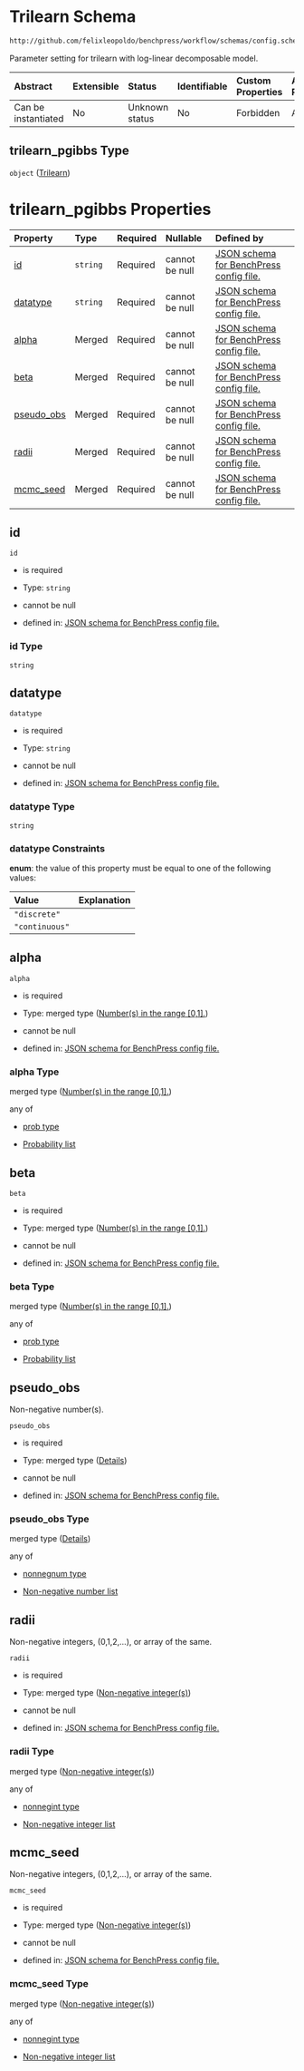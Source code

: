 # Trilearn Schema

```txt
http://github.com/felixleopoldo/benchpress/workflow/schemas/config.schema.json#/definitions/trilearn_pgibbs
```

Parameter setting for trilearn with log-linear decomposable model.

| Abstract            | Extensible | Status         | Identifiable | Custom Properties | Additional Properties | Access Restrictions | Defined In                                                       |
| :------------------ | :--------- | :------------- | :----------- | :---------------- | :-------------------- | :------------------ | :--------------------------------------------------------------- |
| Can be instantiated | No         | Unknown status | No           | Forbidden         | Allowed               | none                | [config.schema.json*](config.schema.json "open original schema") |

## trilearn_pgibbs Type

`object` ([Trilearn](config-definitions-trilearn.md))

# trilearn_pgibbs Properties

| Property                  | Type     | Required | Nullable       | Defined by                                                                                                                                                                                                                      |
| :------------------------ | :------- | :------- | :------------- | :------------------------------------------------------------------------------------------------------------------------------------------------------------------------------------------------------------------------------ |
| [id](#id)                 | `string` | Required | cannot be null | [JSON schema for BenchPress config file.](config-definitions-trilearn-properties-id.md "http://github.com/felixleopoldo/benchpress/workflow/schemas/config.schema.json#/definitions/trilearn_pgibbs/properties/id")             |
| [datatype](#datatype)     | `string` | Required | cannot be null | [JSON schema for BenchPress config file.](config-definitions-trilearn-properties-datatype.md "http://github.com/felixleopoldo/benchpress/workflow/schemas/config.schema.json#/definitions/trilearn_pgibbs/properties/datatype") |
| [alpha](#alpha)           | Merged   | Required | cannot be null | [JSON schema for BenchPress config file.](config-definitions-numbers-in-the-range-01.md "http://github.com/felixleopoldo/benchpress/workflow/schemas/config.schema.json#/definitions/trilearn_pgibbs/properties/alpha")         |
| [beta](#beta)             | Merged   | Required | cannot be null | [JSON schema for BenchPress config file.](config-definitions-numbers-in-the-range-01.md "http://github.com/felixleopoldo/benchpress/workflow/schemas/config.schema.json#/definitions/trilearn_pgibbs/properties/beta")          |
| [pseudo_obs](#pseudo_obs) | Merged   | Required | cannot be null | [JSON schema for BenchPress config file.](config-definitions-flexnonnegnum.md "http://github.com/felixleopoldo/benchpress/workflow/schemas/config.schema.json#/definitions/trilearn_pgibbs/properties/pseudo_obs")              |
| [radii](#radii)           | Merged   | Required | cannot be null | [JSON schema for BenchPress config file.](config-definitions-non-negative-integers.md "http://github.com/felixleopoldo/benchpress/workflow/schemas/config.schema.json#/definitions/trilearn_pgibbs/properties/radii")           |
| [mcmc_seed](#mcmc_seed)   | Merged   | Required | cannot be null | [JSON schema for BenchPress config file.](config-definitions-non-negative-integers.md "http://github.com/felixleopoldo/benchpress/workflow/schemas/config.schema.json#/definitions/trilearn_pgibbs/properties/mcmc_seed")       |

## id



`id`

*   is required

*   Type: `string`

*   cannot be null

*   defined in: [JSON schema for BenchPress config file.](config-definitions-trilearn-properties-id.md "http://github.com/felixleopoldo/benchpress/workflow/schemas/config.schema.json#/definitions/trilearn_pgibbs/properties/id")

### id Type

`string`

## datatype



`datatype`

*   is required

*   Type: `string`

*   cannot be null

*   defined in: [JSON schema for BenchPress config file.](config-definitions-trilearn-properties-datatype.md "http://github.com/felixleopoldo/benchpress/workflow/schemas/config.schema.json#/definitions/trilearn_pgibbs/properties/datatype")

### datatype Type

`string`

### datatype Constraints

**enum**: the value of this property must be equal to one of the following values:

| Value          | Explanation |
| :------------- | :---------- |
| `"discrete"`   |             |
| `"continuous"` |             |

## alpha



`alpha`

*   is required

*   Type: merged type ([Number(s) in the range \[0,1\].](config-definitions-numbers-in-the-range-01.md))

*   cannot be null

*   defined in: [JSON schema for BenchPress config file.](config-definitions-numbers-in-the-range-01.md "http://github.com/felixleopoldo/benchpress/workflow/schemas/config.schema.json#/definitions/trilearn_pgibbs/properties/alpha")

### alpha Type

merged type ([Number(s) in the range \[0,1\].](config-definitions-numbers-in-the-range-01.md))

any of

*   [prob type](config-definitions-prob-type.md "check type definition")

*   [Probability list](config-definitions-numbers-in-the-range-01-anyof-probability-list.md "check type definition")

## beta



`beta`

*   is required

*   Type: merged type ([Number(s) in the range \[0,1\].](config-definitions-numbers-in-the-range-01.md))

*   cannot be null

*   defined in: [JSON schema for BenchPress config file.](config-definitions-numbers-in-the-range-01.md "http://github.com/felixleopoldo/benchpress/workflow/schemas/config.schema.json#/definitions/trilearn_pgibbs/properties/beta")

### beta Type

merged type ([Number(s) in the range \[0,1\].](config-definitions-numbers-in-the-range-01.md))

any of

*   [prob type](config-definitions-prob-type.md "check type definition")

*   [Probability list](config-definitions-numbers-in-the-range-01-anyof-probability-list.md "check type definition")

## pseudo_obs

Non-negative number(s).

`pseudo_obs`

*   is required

*   Type: merged type ([Details](config-definitions-flexnonnegnum.md))

*   cannot be null

*   defined in: [JSON schema for BenchPress config file.](config-definitions-flexnonnegnum.md "http://github.com/felixleopoldo/benchpress/workflow/schemas/config.schema.json#/definitions/trilearn_pgibbs/properties/pseudo_obs")

### pseudo_obs Type

merged type ([Details](config-definitions-flexnonnegnum.md))

any of

*   [nonnegnum type](config-definitions-nonnegnum-type.md "check type definition")

*   [Non-negative number list](config-definitions-flexnonnegnum-anyof-non-negative-number-list.md "check type definition")

## radii

Non-negative integers, (0,1,2,...), or array of the same.

`radii`

*   is required

*   Type: merged type ([Non-negative integer(s)](config-definitions-non-negative-integers.md))

*   cannot be null

*   defined in: [JSON schema for BenchPress config file.](config-definitions-non-negative-integers.md "http://github.com/felixleopoldo/benchpress/workflow/schemas/config.schema.json#/definitions/trilearn_pgibbs/properties/radii")

### radii Type

merged type ([Non-negative integer(s)](config-definitions-non-negative-integers.md))

any of

*   [nonnegint type](config-definitions-nonnegint-type.md "check type definition")

*   [Non-negative integer list](config-definitions-non-negative-integers-anyof-non-negative-integer-list.md "check type definition")

## mcmc_seed

Non-negative integers, (0,1,2,...), or array of the same.

`mcmc_seed`

*   is required

*   Type: merged type ([Non-negative integer(s)](config-definitions-non-negative-integers.md))

*   cannot be null

*   defined in: [JSON schema for BenchPress config file.](config-definitions-non-negative-integers.md "http://github.com/felixleopoldo/benchpress/workflow/schemas/config.schema.json#/definitions/trilearn_pgibbs/properties/mcmc_seed")

### mcmc_seed Type

merged type ([Non-negative integer(s)](config-definitions-non-negative-integers.md))

any of

*   [nonnegint type](config-definitions-nonnegint-type.md "check type definition")

*   [Non-negative integer list](config-definitions-non-negative-integers-anyof-non-negative-integer-list.md "check type definition")
